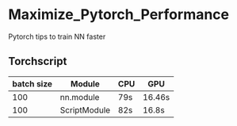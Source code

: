 # Maximize_Pytorch_Performance
Pytorch tips to train NN faster

## Torchscript

|batch size| Module | CPU  | GPU | 
|----------|--------|------|-----|
|100| nn.module  | 79s |  16.46s  |
|100| ScriptModule  | 82s |  16.8s  |

